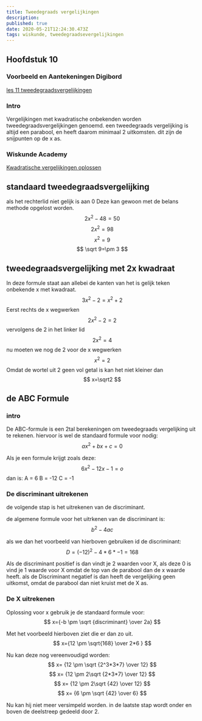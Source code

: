 ```yaml
---
title: Tweedegraads vergelijkingen
description: 
published: true
date: 2020-05-21T12:24:30.473Z
tags: wiskunde, tweedegraadsevergelijkingen
---
```


## Hoofdstuk 10
### Voorbeeld en Aantekeningen Digibord

[les 11 tweedegraadsvergelijkingen](/wiskunde/h10/les_11(3).pdf)

### Intro
Vergelijkingen met kwadratische onbekenden worden tweedegraadsvergelijkingen genoemd.
een tweedegraads vergelijking is altijd een parabool, en heeft daarom minimaal 2 uitkomsten. dit zijn de snijpunten op de x as.

### Wiskunde Academy
[Kwadratische vergelijkingen oplossen](https://www.youtube.com/watch?v=lu5iL6aSyts)

## standaard tweedegraadsvergelijking
als het rechterlid niet gelijk is aan 0
Deze kan gewoon met de belans methode opgelost worden.
$$
2x^2-48=50
$$
$$
2x^2=98
$$
$$
x^2=9
$$
$$
\sqrt 9=\pm 3
$$

## tweedegraadsvergelijking met 2x kwadraat
In deze formule staat aan allebei de kanten van het is gelijk teken onbekende x met kwadraat.
$$
3x^2-2=x^2+2
$$
Eerst rechts de x wegwerken
$$
2x^2-2=2
$$
vervolgens de 2 in het linker lid
$$
2x^2=4
$$
nu moeten we nog de 2 voor de x wegwerken
$$
x^2=2
$$
Omdat de wortel uit 2 geen vol getal is kan het niet kleiner dan 
$$
x=\sqrt2
$$

## de ABC Formule
### intro
De ABC-formule is een 2tal berekeningen om tweedegraads vergelijking uit te rekenen.
hiervoor is wel de standaard formule voor nodig:
$$
ax^2+bx+c=0
$$

Als je een formule krijgt zoals deze:
$$
6x^2-12x-1=o
$$
dan is:
A = 6
B = -12
C = -1

### De discriminant uitrekenen
de volgende stap is het uitrekenen van de discriminant.

de algemene formule voor het uitrkenen van de discriminant is:
$$
b^2-4ac
$$

als we dan het voorbeeld van hierboven gebruiken id de discriminant:
$$
D=(-12)^2-4*6*-1=168
$$

Als de discriminant positief is dan vindt je 2 waarden voor X, als deze 0 is vind je 1 waarde voor X omdat de top van de parabool dan de x waarde heeft. als de Discriminant negatief is dan heeft de vergelijking geen uitkomst, omdat de parabool dan niet kruist met de X as.

### De X uitrekenen
Oplossing voor x gebruik je de standaard formule voor:
$$
x={-b \pm \sqrt {discriminant} \over 2a}
$$

Met het voorbeeld hierboven ziet die er dan zo uit.
$$
x={12 \pm \sqrt{168} \over 2*6 }
$$

Nu kan deze nog vereenvoudigd worden:
$$
x= {12 \pm \sqrt {2^3*3*7} \over 12}
$$
$$
x= {12 \pm 2\sqrt {2*3*7} \over 12}
$$
$$
x= {12 \pm 2\sqrt {42} \over 12}
$$
$$
x= {6 \pm \sqrt {42} \over 6}
$$

Nu kan hij niet meer versimpeld worden. in de laatste stap wordt onder en boven de deelstreep gedeeld door 2.